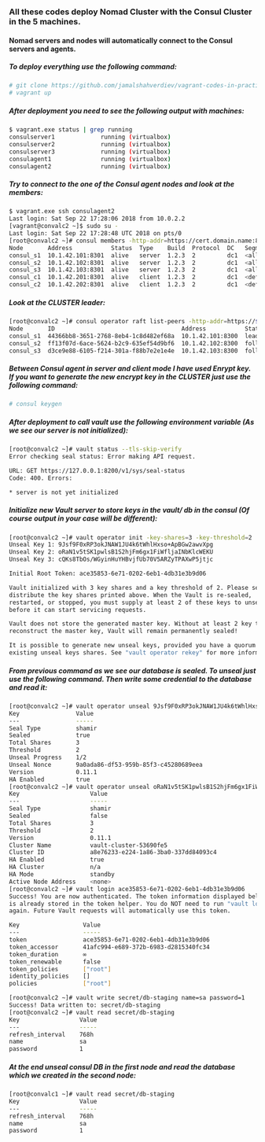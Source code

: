 ### All these codes deploy Nomad Cluster with the Consul Cluster in the 5 machines. 

#### Nomad servers and nodes will automatically connect to the Consul servers and agents.

##### To deploy everything use the following command:
```bash
# git clone https://github.com/jamalshahverdiev/vagrant-codes-in-practice.git && cd vagrant-codes-in-practice/vagrant-nomad-consul-vault
# vagrant up
```

##### After deployment you need to see the following output with machines:
```bash
$ vagrant.exe status | grep running
consulserver1             running (virtualbox)
consulserver2             running (virtualbox)
consulserver3             running (virtualbox)
consulagent1              running (virtualbox)
consulagent2              running (virtualbox)
```

##### Try to connect to the one of the Consul agent nodes and look at the members:
```bash
$ vagrant.exe ssh consulagent2
Last login: Sat Sep 22 17:28:06 2018 from 10.0.2.2
[vagrant@convalc2 ~]$ sudo su -
Last login: Sat Sep 22 17:28:48 UTC 2018 on pts/0
[root@convalc2 ~]# consul members -http-addr=https://cert.domain.name:8500
Node       Address           Status  Type    Build  Protocol  DC   Segment
consul_s1  10.1.42.101:8301  alive   server  1.2.3  2         dc1  <all>
consul_s2  10.1.42.102:8301  alive   server  1.2.3  2         dc1  <all>
consul_s3  10.1.42.103:8301  alive   server  1.2.3  2         dc1  <all>
consul_c1  10.1.42.201:8301  alive   client  1.2.3  2         dc1  <default>
consul_c2  10.1.42.202:8301  alive   client  1.2.3  2         dc1  <default>
```

##### Look at the CLUSTER leader:
```bash
[root@convalc2 ~]# consul operator raft list-peers -http-addr=https://$3:8500
Node       ID                                    Address           State     Voter  RaftProtocol
consul_s1  44366bb8-3651-2768-8eb4-1c8d482ef68a  10.1.42.101:8300  leader    true   3
consul_s2  ff13f07d-6ace-5624-b2c9-635ef54d9bf6  10.1.42.102:8300  follower  true   3
consul_s3  d3ce9e88-6105-f214-301a-f88b7e2e1e4e  10.1.42.103:8300  follower  true   3
```

##### Between Consul agent in server and client mode I have used Enrypt key. If you want to generate the new encrypt key in the CLUSTER just use the following command:
```bash
# consul keygen
```

##### After deployment to call vault use the following environment variable (As we see our server is not initialized):
```bash
[root@convalc2 ~]# vault status --tls-skip-verify
Error checking seal status: Error making API request.

URL: GET https://127.0.0.1:8200/v1/sys/seal-status
Code: 400. Errors:

* server is not yet initialized
```

##### Initialize new Vault server to store keys in the vault/ db in the consul (Of course output in your case will be different):
```bash
[root@convalc2 ~]# vault operator init -key-shares=3 -key-threshold=2
Unseal Key 1: 9Jsf9F0xRP3okJNAW1JU4k6tWhlHxso+ApBGw2awvXpg
Unseal Key 2: oRaN1v5tSK1pwlsB1S2hjFm6gx1FiWfljaINbKlcWEKU
Unseal Key 3: cQKs8TbOs/WGyinHuYHBvjfUb70V5ARZyTPAXwP5jtjc

Initial Root Token: ace35853-6e71-0202-6eb1-4db31e3b9d06

Vault initialized with 3 key shares and a key threshold of 2. Please securely
distribute the key shares printed above. When the Vault is re-sealed,
restarted, or stopped, you must supply at least 2 of these keys to unseal it
before it can start servicing requests.

Vault does not store the generated master key. Without at least 2 key to
reconstruct the master key, Vault will remain permanently sealed!

It is possible to generate new unseal keys, provided you have a quorum of
existing unseal keys shares. See "vault operator rekey" for more information.
```

##### From previous command as we see our database is sealed. To unseal just use the following command. Then write some credential to the database and read it:
```bash
[root@convalc2 ~]# vault operator unseal 9Jsf9F0xRP3okJNAW1JU4k6tWhlHxso+ApBGw2awvXpg
Key                Value
---                -----
Seal Type          shamir
Sealed             true
Total Shares       3
Threshold          2
Unseal Progress    1/2
Unseal Nonce       9a0ada86-df53-959b-85f3-c45280689eea
Version            0.11.1
HA Enabled         true
[root@convalc2 ~]# vault operator unseal oRaN1v5tSK1pwlsB1S2hjFm6gx1FiWfljaINbKlcWEKU
Key                    Value
---                    -----
Seal Type              shamir
Sealed                 false
Total Shares           3
Threshold              2
Version                0.11.1
Cluster Name           vault-cluster-53690fe5
Cluster ID             a8e76233-e224-1a86-3ba0-337dd84093c4
HA Enabled             true
HA Cluster             n/a
HA Mode                standby
Active Node Address    <none>
[root@convalc2 ~]# vault login ace35853-6e71-0202-6eb1-4db31e3b9d06
Success! You are now authenticated. The token information displayed below
is already stored in the token helper. You do NOT need to run "vault login"
again. Future Vault requests will automatically use this token.

Key                  Value
---                  -----
token                ace35853-6e71-0202-6eb1-4db31e3b9d06
token_accessor       41afc994-e689-372b-6983-d2815340fc34
token_duration       ∞
token_renewable      false
token_policies       ["root"]
identity_policies    []
policies             ["root"]

[root@convalc2 ~]# vault write secret/db-staging name=sa password=1
Success! Data written to: secret/db-staging
[root@convalc2 ~]# vault read secret/db-staging
Key                 Value
---                 -----
refresh_interval    768h
name                sa
password            1
```


##### At the end unseal consul DB in the first node and read the database which we created in the second node:
```bash
[root@convalc1 ~]# vault read secret/db-staging
Key                 Value
---                 -----
refresh_interval    768h
name                sa
password            1
```
